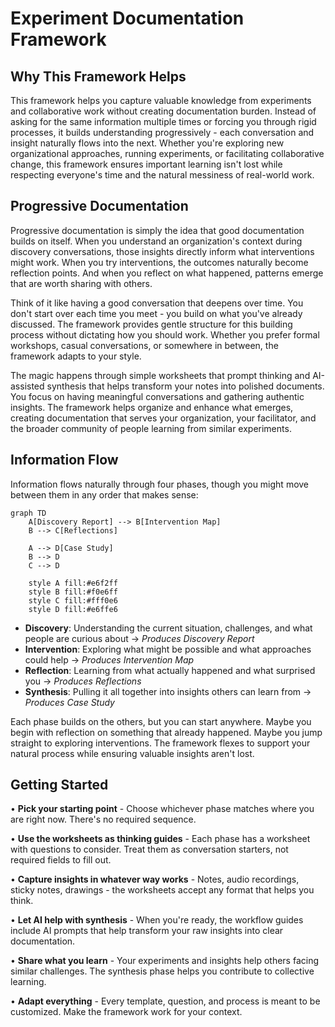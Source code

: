 # Experiment Documentation Framework

## Why This Framework Helps

This framework helps you capture valuable knowledge from experiments and collaborative work without creating documentation burden. Instead of asking for the same information multiple times or forcing you through rigid processes, it builds understanding progressively - each conversation and insight naturally flows into the next. Whether you're exploring new organizational approaches, running experiments, or facilitating collaborative change, this framework ensures important learning isn't lost while respecting everyone's time and the natural messiness of real-world work.

## Progressive Documentation

Progressive documentation is simply the idea that good documentation builds on itself. When you understand an organization's context during discovery conversations, those insights directly inform what interventions might work. When you try interventions, the outcomes naturally become reflection points. And when you reflect on what happened, patterns emerge that are worth sharing with others.

Think of it like having a good conversation that deepens over time. You don't start over each time you meet - you build on what you've already discussed. The framework provides gentle structure for this building process without dictating how you should work. Whether you prefer formal workshops, casual conversations, or somewhere in between, the framework adapts to your style.

The magic happens through simple worksheets that prompt thinking and AI-assisted synthesis that helps transform your notes into polished documents. You focus on having meaningful conversations and gathering authentic insights. The framework helps organize and enhance what emerges, creating documentation that serves your organization, your facilitator, and the broader community of people learning from similar experiments.

## Information Flow

Information flows naturally through four phases, though you might move between them in any order that makes sense:

```mermaid
graph TD
    A[Discovery Report] --> B[Intervention Map]
    B --> C[Reflections]
    
    A --> D[Case Study]
    B --> D
    C --> D
    
    style A fill:#e6f2ff
    style B fill:#f0e6ff
    style C fill:#fff0e6
    style D fill:#e6ffe6
```

- **Discovery**: Understanding the current situation, challenges, and what people are curious about → *Produces Discovery Report*
- **Intervention**: Exploring what might be possible and what approaches could help → *Produces Intervention Map*
- **Reflection**: Learning from what actually happened and what surprised you → *Produces Reflections*
- **Synthesis**: Pulling it all together into insights others can learn from → *Produces Case Study*

Each phase builds on the others, but you can start anywhere. Maybe you begin with reflection on something that already happened. Maybe you jump straight to exploring interventions. The framework flexes to support your natural process while ensuring valuable insights aren't lost.

## Getting Started

• **Pick your starting point** - Choose whichever phase matches where you are right now. There's no required sequence.

• **Use the worksheets as thinking guides** - Each phase has a worksheet with questions to consider. Treat them as conversation starters, not required fields to fill out.

• **Capture insights in whatever way works** - Notes, audio recordings, sticky notes, drawings - the worksheets accept any format that helps you think.

• **Let AI help with synthesis** - When you're ready, the workflow guides include AI prompts that help transform your raw insights into clear documentation.

• **Share what you learn** - Your experiments and insights help others facing similar challenges. The synthesis phase helps you contribute to collective learning.

• **Adapt everything** - Every template, question, and process is meant to be customized. Make the framework work for your context.